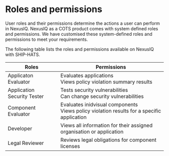 # Roles and permissions

User roles and their permissions determine the actions a user can perform in NexusIQ. NexusIQ as a COTS product comes with system defined roles and permissions. We have customised these system-defined roles and permissions to meet your requirements.

The following table lists the roles and permissions available on NexusIQ with SHIP-HATS.

|Roles |Permissions|
|---|---|
|Applicaton Evaluator|Evaluates applications<br>Views policy violation summary results|
Application Security Tester|Tests security vulnerabilities<br>Can change security vulnerabilities|
Component Evaluator|Evaluates inidvisual components<br>Views policy violation results for a specific application|
Developer|Views all information for their assigned organisation or application|
Legal Reviewer|Reviews legal obligations for component licenses|

<!--https://confluence.ship.gov.sg/display/SHIP/Nexus+IQ+Roles-->
<!--
IQ Server has several built-in roles, which are shown below. If one does not suit your needs, you can create a custom role.

Administrator Roles:

System Administrator - Manages system configuration and users, which includes LDAP and product license management as well as the ability to assign other users to the System Administrator role.
Policy Administrator - Provides full control over organizations, applications, policies, policy violations and custom roles.
Organizational Roles: 

Below is the list of roles and their privilages shown.

Owner-Manages assigned organizations, applications, policies, and policy violations and cannot claim components

<picture>

Owner with claim components - Manages assigned organizations, applications, policies, and policy violations and can claim components

<picture>

Developer - Views all information for their assigned organization or application.
<picture>

Application Evaluator - Minimum access to scan the application via the CI integrations. Evaluates applications and view policy violation summary results within the CI.


<picture>
Component Evaluator - Evaluates individual components and view policy violation results for a specified application within the IDE integrations.


<picture>

Project Admin- Can add application, view policy, violations but cannot claim components

<picture>

Application Security Tester v2  - 
Key responsibility: Review policy violations and edit vulnerability status/comment
Personnel: May be GT user or application vendor user if project team plans to have a vendor user or another GT user go through the findings first and update the analysis before the Security Lead reviews the analysis and suppresses false positives.  
Included in Onboarding form

<picture>
-->